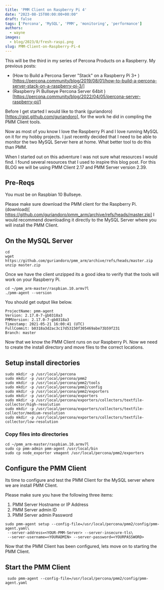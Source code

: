 ```yaml
---
title: 'PMM Client on Raspberry Pi 4'
date: "2023-08-15T00:00:00+00:00"
draft: false
tags: ['Percona', 'MySQL', 'PMM', 'monitoring', 'performance']
authors:
  - wayne
images:
  - blog/2023/8/fresh-raspi.png
slug: PMM-Client-on-Raspberry-Pi-4
---
```

This will be the third in my series of Percona Products on a Raspberry. My previous posts:
 - (How to Build a Percona Server "Stack" on a Raspberry Pi 3+
)[https://percona.community/blog/2019/08/01/how-to-build-a-percona-server-stack-on-a-raspberry-pi-3/]
 - (Raspberry Pi Bullseye Percona Server 64bit
)[https://percona.community/blog/2022/04/05/percona-server-raspberry-pi/]

Before I get started I would like to thank (guriandoro)[https://gist.github.com/guriandoro], for the work he did in compling the PMM Client tools.

Now as most of you know I love the Raspberry Pi and I love running MySQL on it for my hobby projects. I just recently decided that I need to be able to monitor the two MySQL Server here at home. What better tool to do this than PMM.

When I started out on this adventure I was not sure what resources I would find. I found several resources that I used to inspire this blog post. For this BLOG we will be using PMM Client 2.17 and PMM Server version 2.39.

## Pre-Reqs

You must be on Raspbian 10 Bullseye.

Please make sure download the PMM client for the Raspberry Pi. (download)[ https://github.com/guriandoro/pmm_arm/archive/refs/heads/master.zip] I would recommend downloading it directly to the MySQL Server where you will install the PMM Client.

## On the MySQL Server

```
cd 
wget  https://github.com/guriandoro/pmm_arm/archive/refs/heads/master.zip
unzip master.zip
```

Once we have the client unzipped its a good idea to verify that the tools will work on your Raspberry Pi.

```
cd ~/pmm_arm-master/raspbian.10.armv7l
./pmm-agent --version
```
You should get output like below.
```
ProjectName: pmm-agent
Version: 2.17.0-7-gb0318a3
PMMVersion: 2.17.0-7-gb0318a3
Timestamp: 2021-05-21 16:00:41 (UTC)
FullCommit: b0318a3d2ac3c17d53150f305469abe73b59f231
Branch: master
```

Now that we know the PMM Client runs on our Raspberry Pi. Now we need to create the install directory and move files to the correct locations.

## Setup install directories
```
sudo mkdir -p /usr/local/percona
sudo mkdir -p /usr/local/percona/pmm2
sudo mkdir -p /usr/local/percona/pmm2/tools
sudo mkdir -p /usr/local/percona/pmm2/config
sudo mkdir -p /usr/local/percona/pmm2/exporters
sudo mkdir -p /usr/local/percona/exporters
sudo mkdir -p /usr/local/percona/exporters/collectors/textfile-collector/high-resolution
sudo mkdir -p /usr/local/percona/exporters/collectors/textfile-collector/medium-resolution
sudo mkdir -p /usr/local/percona/exporters/collectors/textfile-collector/low-resolution
```

### Copy files into directories
```
cd ~/pmm_arm-master/raspbian.10.armv7l
sudo cp pmm-admin pmm-agent /usr/local/bin
sudo cp node_exporter vmagent /usr/local/percona/pmm2/exporters
```

## Configure the PMM Client
Its time to configure and test the PMM Client for the MySQL server where we are install PMM Client.

Please make sure you have the following three items:

1. PMM Server Hostname or IP Address
2. PMM Server admin ID
3. PMM Server admin Password

```
sudo pmm-agent setup --config-file=/usr/local/percona/pmm2/config/pmm-agent.yaml\
 --server-address=<YOUR-PMM-Server> --server-insecure-tls\
 --server-username=<YOURADMIN> --server-password=<YOURPASSWORD>
```
Now that the PMM Client has been configured, lets move on to starting the PMM Client.

## Start the PMM Client
```
 sudo pmm-agent --config-file=/usr/local/percona/pmm2/config/pmm-agent.yaml
```
